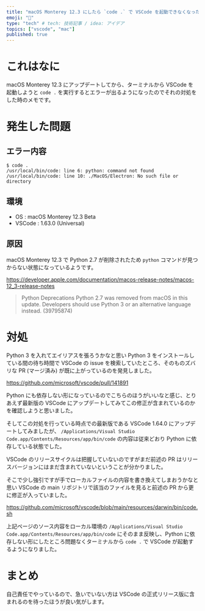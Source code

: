 ```yaml
---
title: "macOS Monterey 12.3 にしたら `code .` で VSCode を起動できなくなった問題の対処"
emoji: "🥞"
type: "tech" # tech: 技術記事 / idea: アイデア
topics: ["vscode", "mac"]
published: true
---
```

# これはなに
macOS Monterey 12.3 にアップデートしてから、ターミナルから VSCode を起動しようと `code .` を実行するとエラーが出るようになったのでそれの対処をした時のメモです。

# 発生した問題
## エラー内容
```
$ code .
/usr/local/bin/code: line 6: python: command not found
/usr/local/bin/code: line 10: ./MacOS/Electron: No such file or directory
```

## 環境
- OS : macOS Monterey 12.3 Beta
- VSCode : 1.63.0 (Universal)

## 原因
macOS Monterey 12.3 で Python 2.7 が削除されたため `python` コマンドが見つからない状態になっているようです。

https://developer.apple.com/documentation/macos-release-notes/macos-12_3-release-notes

> Python
> Deprecations
> Python 2.7 was removed from macOS in this update. Developers should use Python 3 or an alternative language instead. (39795874)

# 対処
Python 3 を入れてエイリアスを張ろうかなと思い Python 3 をインストールしている間の待ち時間で VSCode の issue を検索していたところ、そのものズバリな PR (マージ済み) が既に上がっているのを発見しました。

https://github.com/microsoft/vscode/pull/141891

Python にも依存しない形になっているのでこちらのほうがいいなと感じ、とりあえず最新版の VSCode にアップデートしてみてこの修正が含まれているのかを確認しようと思いました。

そしてこの対処を行っている時点での最新版である VSCode 1.64.0 にアップデートしてみましたが、 `/Applications/Visual Studio Code.app/Contents/Resources/app/bin/code` の内容は従来どおり Python に依存している状態でした。

VSCode のリリースサイクルは把握していないのですがまだ前述の PR はリリースバージョンにはまだ含まれていないということが分かりました。

そこで少し強引ですが手でローカルファイルの内容を書き換えてしまおうかなと思い VSCode の main リポジトリで該当のファイルを見ると前述の PR から更に修正が入っていました。

https://github.com/microsoft/vscode/blob/main/resources/darwin/bin/code.sh

上記ページのソース内容をローカル環境の `/Applications/Visual Studio Code.app/Contents/Resources/app/bin/code` にそのまま反映し、Python に依存しない形にしたところ問題なくターミナルから `code .` で VSCode が起動するようになりました。

# まとめ
自己責任でやっているので、急いでいない方は VSCode の正式リリース版に含まれるのを待ったほうが良い気がします。
